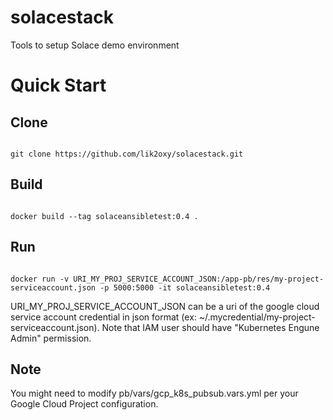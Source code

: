 # solacestack
Tools to setup Solace demo environment

# Quick Start
## Clone
<pre><code>
git clone https://github.com/lik2oxy/solacestack.git 
</code></pre>

## Build 
<pre><code>
docker build --tag solaceansibletest:0.4 .
</code></pre>

## Run
<pre><code>
docker run -v URI_MY_PROJ_SERVICE_ACCOUNT_JSON:/app-pb/res/my-project-serviceaccount.json -p 5000:5000 -it solaceansibletest:0.4
</code></pre>

URI_MY_PROJ_SERVICE_ACCOUNT_JSON can be a uri of the google cloud service account credential in json format (ex: ~/.mycredential/my-project-serviceaccount.json). Note that IAM user should have "Kubernetes Engune Admin" permission.

## Note
You might need to modify pb/vars/gcp_k8s_pubsub.vars.yml per your Google Cloud Project configuration.
